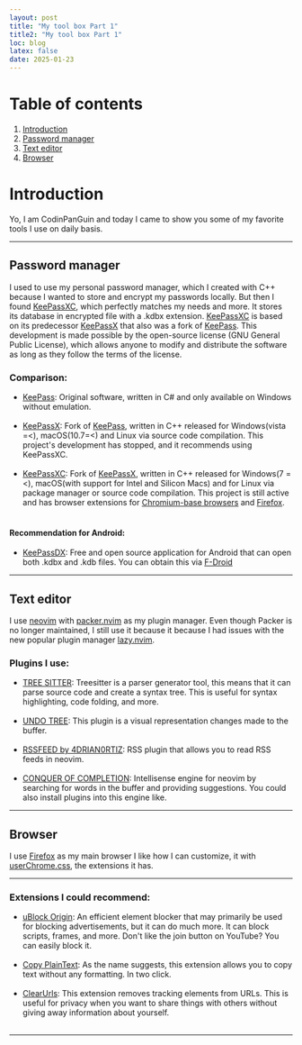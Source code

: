 ```yaml
---
layout: post
title: "My tool box Part 1"
title2: "My tool box Part 1"
loc: blog
latex: false
date: 2025-01-23
---
```

# Table of contents
1. [Introduction](#introduction)
2. [Password manager](#password-manager)
3. [Text editor](#text-editor)
4. [Browser](#browser)

# Introduction
Yo, I am CodinPanGuin and today I came to show you some of my favorite tools I use on daily basis.

---
## Password manager
I used to use my personal password manager, which I created with C++ because I wanted to store and encrypt my passwords locally. But then I found [KeePassXC](https://keepassxc.org/), which perfectly matches my needs and more. It stores its database in encrypted file with a .kdbx extension. [KeePassXC](https://keepassxc.org/) is based on its predecessor [KeePassX](https://www.keepassx.org/) that also was a fork of [KeePass](https://keepass.info/). This development is made possible by the open-source license (GNU General Public License), which allows anyone to modify and distribute the software as long as they follow the terms of the license.

### Comparison:
- [KeePass](https://www.keepassx.org/): Original software, written in C# and only available on Windows without emulation.<br><br>
- [KeePassX](https://www.keepassx.org/): Fork of [KeePass](https://www.keepassx.org/), written in C++ released for Windows(vista =<), macOS(10.7=<) and Linux via source code compilation. This project's development has stopped, and it recommends using KeePassXC.<br><br>
- [KeePassXC](https://keepassxc.org/): Fork of [KeePassX](https://www.keepassx.org/), written in C++ released for Windows(7 =<), macOS(with support for Intel and Silicon Macs) and for Linux via package manager or source code compilation. This project is still active and has browser extensions for [Chromium-base browsers](https://chromewebstore.google.com/detail/keepassxc-browser/oboonakemofpalcgghocfoadofidjkkk) and [Firefox](https://addons.mozilla.org/en-US/firefox/addon/keepassxc-browser/).<br><br>

#### Recommendation for Android:
- [KeePassDX](https://f-droid.org/en/packages/com.kunzisoft.keepass.libre/): Free and open source application for Android that can open both .kdbx and .kdb files. You can obtain this via [F-Droid](https://f-droid.org/en/)

---
## Text editor
I use [neovim](https://neovim.io/) with [packer.nvim](https://github.com/wbthomason/packer.nvim) as my plugin manager. Even though Packer is no longer maintained, I still use it because it because I had issues with the new popular plugin manager [lazy.nvim](https://github.com/folke/lazy.nvim).

### Plugins I use:
- [TREE SITTER](https://github.com/nvim-treesitter/nvim-treesitter/wiki/Installation#packernvim): Treesitter is a parser generator tool, this means that it can parse source code and create a syntax tree. This is useful for syntax highlighting, code folding, and more.<br><br>
- [UNDO TREE](https://github.com/mbbill/undotree?tab=readme-ov-file#download-and-install): This plugin is a visual representation changes made to the buffer.<br><br>
- [RSSFEED by 4DRIAN0RTIZ](https://github.com/4DRIAN0RTIZ/rssfeed.nvim?tab=readme-ov-file#using-packer): RSS plugin that allows you to read RSS feeds in neovim.<br><br>
- [CONQUER OF COMPLETION](https://github.com/neoclide/coc.nvim/wiki/Install-coc.nvim#using-packernvim): Intellisense engine for neovim by searching for words in the buffer and providing suggestions. You could also install plugins into this engine like.<br>

---
## Browser
I use [Firefox](https://www.mozilla.org/en-GB/firefox/new/) as my main browser I like how I can customize, it with [userChrome.css](https://www.userchrome.org/), the extensions it has.

---
### Extensions I could recommend:
- [uBlock Origin](https://addons.mozilla.org/en-US/firefox/addon/ublock-origin/): An efficient element blocker that may primarily be used for blocking advertisements, but it can do much more. It can block scripts, frames, and more. Don't like the join button on YouTube? You can easily block it.<br><br>
- [Copy PlainText](https://addons.mozilla.org/en-US/firefox/addon/copy-plaintext/): As the name suggests, this extension allows you to copy text without any formatting. In two click.<br><br>
- [ClearUrls](https://addons.mozilla.org/en-US/firefox/addon/clearurls/): This extension removes tracking elements from URLs. This is useful for privacy when you want to share things with others without giving away information about yourself.<br><br>

---
